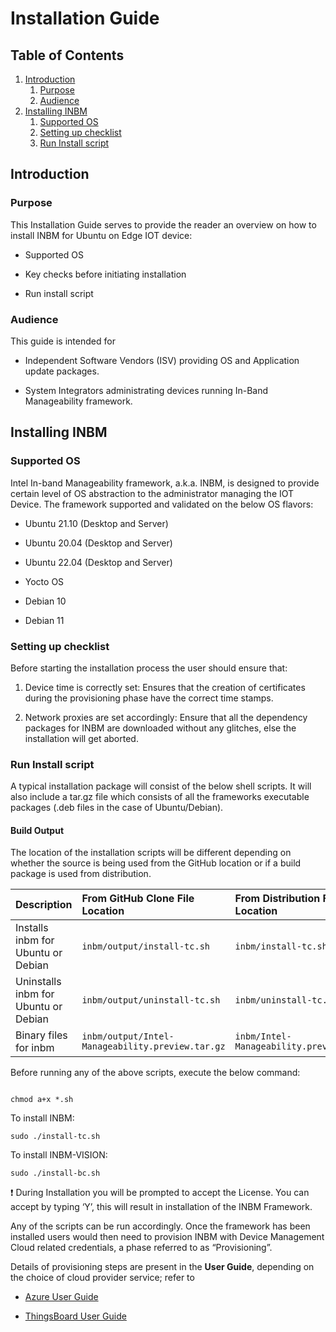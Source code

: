 # Installation Guide

## Table of Contents

1. [Introduction](#introduction)
    1. [Purpose](#purpose)
    2. [Audience](#audience)
2. [Installing INBM](#installing-INBM)
    1. [Supported OS](#supported-os)
    2. [Setting up checklist](#setting-up-checklist)
    3. [Run Install script](#run-install-script)

## Introduction
### Purpose

This Installation Guide serves to provide the reader an overview on how
to install INBM for Ubuntu on Edge IOT device:

-   Supported OS

-   Key checks before initiating installation

-   Run install script


### Audience

This guide is intended for

-   Independent Software Vendors (ISV) providing OS and Application
    update packages.

-   System Integrators administrating devices running In-Band
    Manageability framework.

## Installing INBM

### Supported OS

Intel In-band Manageability framework, a.k.a. INBM, is designed to provide certain level of OS abstraction to the administrator managing the IOT Device. The framework supported and validated on the below OS flavors:

-   Ubuntu 21.10 (Desktop and Server)

-   Ubuntu 20.04 (Desktop and Server)

-   Ubuntu 22.04 (Desktop and Server)

-   Yocto OS

-   Debian 10

-   Debian 11

### Setting up checklist

Before starting the installation process the user should ensure that:

1.  Device time is correctly set: Ensures that the
    creation of certificates during the provisioning phase have the correct
    time stamps.

2.  Network proxies are set accordingly: Ensure that all the
    dependency packages for INBM are downloaded without any
    glitches, else the installation will get aborted.

### Run Install script

A typical installation package will consist of the below shell scripts.  It will also 
include a tar.gz file which consists of all the frameworks executable
packages (.deb files in the case of Ubuntu/Debian).

#### Build Output

The location of the installation scripts will be different depending on whether the source is being used from the GitHub location or if a build package is used from distribution.

| Description                                               | From GitHub Clone File Location                  | From Distribution File Location           |
|:----------------------------------------------------------|:-------------------------------------------------|:------------------------------------------|
| Installs inbm for Ubuntu or Debian                        | `inbm/output/install-tc.sh`                      | `inbm/install-tc.sh`                      |
| Uninstalls inbm for Ubuntu or Debian                      | `inbm/output/uninstall-tc.sh`                    | `inbm/uninstall-tc.sh`                    |
| Binary files for inbm                                     | `inbm/output/Intel-Manageability.preview.tar.gz` | `inbm/Intel-Manageability.preview.tar.gz` |


Before running any of the above scripts, execute the below command:
```shell

chmod a+x *.sh

```

To install INBM:
```shell
sudo ./install-tc.sh

```

To install INBM-VISION:
```shell
sudo ./install-bc.sh
```

❗ During Installation you will be prompted to accept the License. You can accept by typing ‘Y’, this will result in installation of the INBM Framework.

Any of the scripts can be run accordingly. Once the framework has been installed users would then need to provision INBM with Device Management Cloud related credentials, a phase referred to as “Provisioning”.

Details of provisioning steps are present in the **User Guide**, depending on the choice of cloud provider service; refer to 

-   [Azure User Guide](In-Band%20Manageability%20User%20Guide%20-%20Azure.md)

-   [ThingsBoard User Guide](In-Band%20Manageability%20User%20Guide%20-%20ThingsBoard.md)

